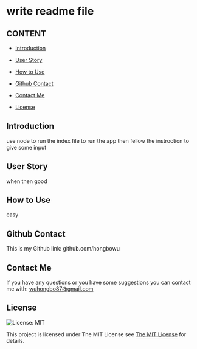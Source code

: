 
  # write readme file

  ## CONTENT
  - [Introduction](#introduction)
  
  - [User Story](#user-story)
  
  - [How to Use](#how-to-use)
  
  - [Github Contact](#github-contact)
  
  - [Contact Me](#contact-me)
  
  - [License](#license)

  
  ## Introduction
  use node to run the index file to run the app then fellow the instroction to give some input
  
  ## User Story
  when then good
  
  ## How to Use
  easy

  ## Github Contact
  This is my Github link: 
  github.com/hongbowu
  
  ## Contact Me
  If you have any questions or you have some suggestions you can contact me with:
  wuhongbo87@gmail.com
  
  ## License
 
  ![License: MIT](https://img.shields.io/badge/License-MIT-yellow.svg)
 
  This project is licensed under The MIT License see [The MIT License](https://opensource.org/licenses/MIT) for details.
  
  